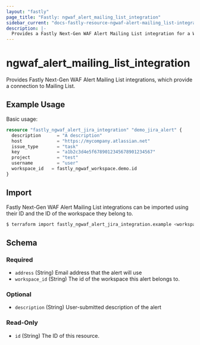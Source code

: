 ```yaml
---
layout: "fastly"
page_title: "Fastly: ngwaf_alert_mailing_list_integration"
sidebar_current: "docs-fastly-resource-ngwaf-alert-mailing_list-integration"
description: |-
  Provides a Fastly Next-Gen WAF Alert Mailing List integration for a Workspace
---
```


# ngwaf_alert_mailing_list_integration

Provides Fastly Next-Gen WAF Alert Mailing List integrations, which provide a connection to Mailing List.

## Example Usage

Basic usage:

```terraform
resource "fastly_ngwaf_alert_jira_integration" "demo_jira_alert" {
  description      = "A description"
  host             = "https://mycompany.atlassian.net"
  issue_type       = "task"
  key              = "a1b2c3d4e5f6789012345678901234567"
  project          = "test"
  username         = "user"
  workspace_id   = fastly_ngwaf_workspace.demo.id
}
```

## Import

Fastly Next-Gen WAF Alert Mailing List integrations can be imported using their ID and the ID of the workspace they belong to.

```sh
$ terraform import fastly_ngwaf_alert_jira_integration.example <workspace_id>/<alert_id>
```

<!-- schema generated by tfplugindocs -->
## Schema

### Required

- `address` (String) Email address that the alert will use
- `workspace_id` (String) The id of the workspace this alert belongs to.

### Optional

- `description` (String) User-submitted description of the alert

### Read-Only

- `id` (String) The ID of this resource.